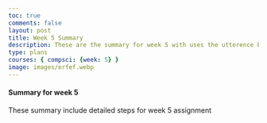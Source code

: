 ```yaml
---
toc: true
comments: false
layout: post
title: Week 5 Summary
description: These are the summary for week 5 with uses the utterence bot
type: plans
courses: { compsci: {week: 5} }
image: images/erfef.webp
---
```



#### Summary for week 5
These summary include detailed steps for week 5 assignment
